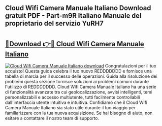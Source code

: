 ## Cloud Wifi Camera Manuale Italiano Download gratuit PDF - Part-m9R Italiano Manuale del proprietario del servizio YuRH7

# <h2><a href="http://dfcq77m.blite.top/?on=Cloud+Wifi+Camera+Manuale+Italiano">🔗Download 👉🔴 Cloud Wifi Camera Manuale Italiano</a></h2>

[![Cloud Wifi Camera Manuale Italiano download](https://i.imgur.com/lujVjoI.png)](http://dfcq77m.blite.top/?on=Cloud+Wifi+Camera+Manuale+Italiano)
Congratulazioni per il tuo acquisto! Questa guida celebra il tuo nuovo REDDDDDDD e fornisce una tabella di marcia per il successo delle operazioni. Guida alla risoluzione dei problemi questa sezione fornisce soluzioni ai problemi comuni durante l'utilizzo di REDDDDDDD. Cloud Wifi Camera Manuale Italiano ha una serie di funzionalità avanzate tra cui geolocalizzazione, avvisi intelligenti, temi personalizzabili e accesso multiutente, tutti facilmente controllabili dall'interfaccia utente intuitiva e intuitiva. Confidiamo che il Cloud Wifi Camera Manuale Italiano sia stato utile durante il tuo viaggio per familiarizzare con la tua nuova acquisizione. Se hai bisogno di aiuto, non esitare a contattare il nostro team di supporto.
